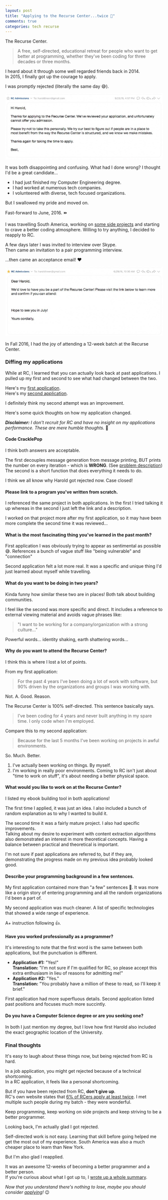 ```yaml
---
layout: post
title: "Applying to the Recurse Center...twice 💌"
comments: true
categories: tech recurse
---
```


The Recurse Center.

> A free, self-directed, educational retreat for people who want to get better at programming, whether they've been coding for three decades or three months.

I heard about it through some well regarded friends back in 2014.  
In 2015, I finally got up the courage to apply.

I was promptly rejected (literally the same day 😅).

![RC Rejection Email](/assets/posts/rc-rejection-email.jpg)

It was both disappointing and confusing. What had I done wrong? I thought I'd be a great candidate...

- I had just finished my Computer Engineering degree.
- I had worked at numerous tech companies.
- I volunteered with diverse, tech focused organizations.

But I swallowed my pride and moved on.

Fast-forward to June, 2016. ⏩

I was travelling South America, working on [some side projects](https://epub.press) and starting to crave a better coding atmosphere. Willing to try anything, I decided to reapply to RC.

A few days later I was invited to interview over Skype.  
Then came an invitation to a pair programming interview.

...then came an acceptance email! ❤️

![RC Acceptance Email](/assets/posts/rc-acceptance-email.jpg)

In Fall 2016, I had the joy of attending a 12-week batch at the Recurse Center.

### Diffing my applications

While at RC, I learned that you can actually look back at past applications. I pulled up my first and second to see what had changed between the two.

Here's my [first application](/assets/posts/rc-application-1.jpg).  
Here's my [second application](/assets/posts/rc-application-2.jpg).

I definitely think my second attempt was an improvement.

Here's some quick thoughts on how my application changed.

***Disclaimer:*** *I don't recruit for RC and have no insight on my applications performance. These are mere humble thoughts.* 🤔

#### **Code CracklePop**

I think both answers are acceptable.

The first decouples message generation from message printing, BUT prints the number on every iteration - which is **WRONG**. (See [problem description](http://wiki.c2.com/?FizzBuzzTest))  
The second is a short function that does everything it needs to do.

I think we all know why Harold got rejected now. Case closed!

#### **Please link to a program you've written from scratch.**

I referenced the same project in both applications. In the first I tried talking it up whereas in the second I just left the link and a description.

I worked on that project more after my first application, so it may have been more complete the second time it was reviewed...

#### **What is the most fascinating thing you've learned in the past month?**

First application I was obviously trying to appear as sentimental as possible 😅. References a bunch of vague stuff like "being vulnerable" and "connection"

Second application felt a lot more real. It was a specific and unique thing I'd just learned about myself while travelling.

#### **What do you want to be doing in two years?**

Kinda funny how similar these two are in places! Both talk about building communities.

I feel like the second was more specific and direct. It includes a reference to external viewing material and avoids vague phrases like:

> "I want to be working for a company/organization with a strong culture..."

Powerful words... identity shaking, earth shattering words...

#### **Why do you want to attend the Recurse Center?**

I think this is where I lost a lot of points.

From my first application:

> For the past 4 years I've been doing a lot of work with software, but 90% driven by the organizations and groups I was working with.

Not. A. Good. Reason.

The Recurse Center is 100% self-directed. This sentence basically says.

> I've been coding for 4 years and never built anything in my spare time. I only code when I'm employed.

Compare this to my second application:

> Because for the last 5 months I've been working on projects in awful environments.

So. Much. Better.

1. I've actually been working on things. By myself.
2. I'm working in really poor environments. Coming to RC isn't just about "time to work on stuff", it's about needing a better physical space.

#### **What would you like to work on at the Recurse Center?**

I listed my ebook building tool in both applications!

The first time I applied, it was just an idea. I also included a bunch of random explanation as to why I wanted to build it.

The second time it was a fairly mature project. I also had specific improvements.  
Talking about my desire to experiment with content extraction algorithms also demonstrated an interest in more theoretical concepts. Having a balance between practical and theoretical is important.

I'm not sure if past applications are referred to, but if they are, demonstrating the progress made on my previous idea probably looked good.

#### **Describe your programming background in a few sentences.**

My first application contained more than "a few" sentences 😬. It was more like a origin story of entering programming and all the random organizations I'd been a part of.

My second application was much cleaner. A list of specific technologies that showed a wide range of experience.

A+ instruction following 👍.

#### **Have you worked professionally as a programmer?**

It's interesting to note that the first word is the same between both applications, but the punctuation is different.

- **Application #1:** "Yes!"  
**Translation:** "I'm not sure if I'm qualified for RC, so please accept this extra enthusiasm in lieu of reasons for admitting me!"
- **Application #2:** "Yes."  
**Translation:** "You probably have a million of these to read, so I'll keep it brief."

First application had more superfluous details. Second application listed past positions and focuses much more succintly.

#### **Do you have a Computer Science degree or are you seeking one?**

In both I just mention my degree, but I love how first Harold also included the exact geographic location of the University.

### Final thoughts

It's easy to laugh about these things now, but being rejected from RC is hard.

In a job application, you might get rejected because of a technical shortcoming.  
In a RC application, it feels like a personal shortcoming.

But if you have been rejected from RC, **don't give up**.  
RC's own website states that [6% of RCers apply at least twice](https://www.recurse.com/faq#can-i-reapply-question). I met multiple such people during my batch - they were wonderful.

Keep programming, keep working on side projects and keep striving to be a better programmer.

Looking back, I'm actually glad I got rejected.

Self-directed work is not easy. Learning that skill before going helped me get the most out of my experience. South America was also a much cheaper place to learn than New York.

But I'm also glad I reapplied.

It was an awesome 12-weeks of becoming a better programmer and a better person.  
If you're curious about what I got up to, I [wrote up a whole summary](/tech/recurse/2017/01/27/recurse-center-return-statement/).

*Now that you understand there's nothing to lose, maybe you should consider [applying](https://www.recurse.com/apply)!* 😉
